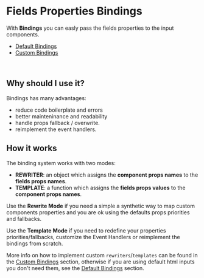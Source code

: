 # Fields Properties Bindings

With **Bindings** you can easly pass the fields properties to the input components.


 * [Default Bindings](default.md)
 * [Custom Bindings](custom.md)

<br>

## Why should I use it?

Bindings has many advantages:

- reduce code boilerplate and errors
- better mainteninance and readability
- handle props fallback / overwrite.
- reimplement the event handlers.


## How it works

The binding system works with two modes:

* **REWRITER**: an object which assigns the **component props names** to the **fields props names**.
* **TEMPLATE**: a function which assigns the  **fields props values** to the **component props names**.


Use the **Rewrite Mode** if you need a simple a synthetic way to map custom components properties and you are ok using the defaults props priorities and fallbacks.

Use the **Template Mode** if you need to redefine your properties priorities/fallbacks, customize the Event Handlers or reimplement the bindings from scratch.

More info on how to implement custom `rewriters`/`templates` can be found in the [Custom Bindings](custom.md) section, otherwise if you are using default html inputs you don't need them, see the [Default Bindings](default.md) section.
